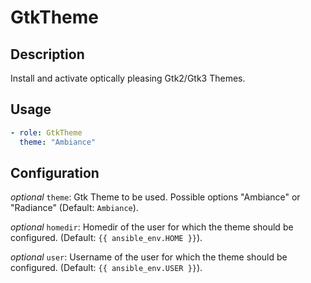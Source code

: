 # GtkTheme

## Description

Install and activate optically pleasing Gtk2/Gtk3 Themes.

## Usage

```yaml
- role: GtkTheme
  theme: "Ambiance"
```

## Configuration

*optional* `theme`: Gtk Theme to be used. Possible options "Ambiance" or "Radiance"
(Default: `Ambiance`).

*optional* `homedir`: Homedir of the user for which the theme should be
configured. (Default: `{{ ansible_env.HOME }}`).

*optional* `user`: Username of the user for which the theme should be
configured. (Default: `{{ ansible_env.USER }}`).
